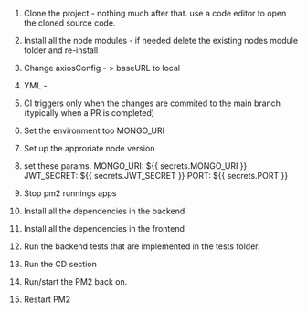 1.  Clone the project - nothing much after that. use a code editor to open the cloned source code.
2.  Install all the node modules - if needed delete the existing nodes module folder and re-install
3.  Change axiosConfig - > baseURL to local

4.  YML -
5.  CI triggers only when the changes are commited to the main branch (typically when a PR is completed)
6.  Set the environment too MONGO_URI
7.  Set up the approriate node version
8.  set these params.
    MONGO_URI: ${{ secrets.MONGO_URI }}
    JWT_SECRET: ${{ secrets.JWT_SECRET }}
    PORT: ${{ secrets.PORT }}
9.  Stop pm2 runnings apps
10. Install all the dependencies in the backend
11. Install all the dependencies in the frontend
12. Run the backend tests that are implemented in the tests folder.
13. Run the CD section
14. Run/start the PM2 back on.
15. Restart PM2
